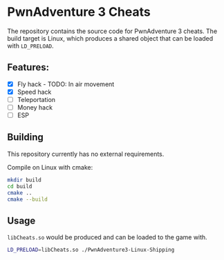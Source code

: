 # PwnAdventure 3 Cheats

The repository contains the source code for PwnAdventure 3 cheats.
The build target is Linux, which produces a shared object that can be loaded with `LD_PRELOAD`.

## Features:

- [x] Fly hack - TODO: In air movement
- [x] Speed hack
- [ ] Teleportation
- [ ] Money hack
- [ ] ESP

## Building

This repository currently has no external requirements.

Compile on Linux with cmake:

```bash
mkdir build
cd build
cmake ..
cmake --build
```

## Usage

`libCheats.so` would be produced and can be loaded to the game with.

```bash
LD_PRELOAD=libCheats.so ./PwnAdventure3-Linux-Shipping 
```
